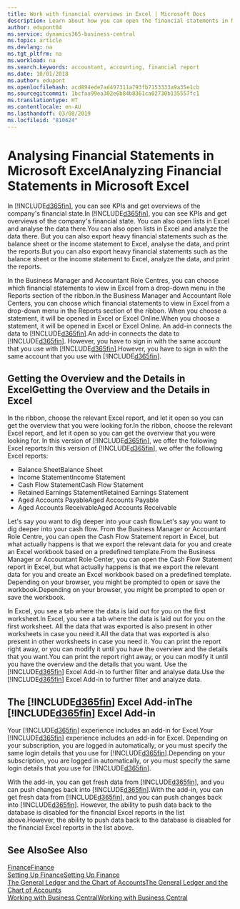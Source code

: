 ```yaml
---
title: Work with financial overviews in Excel | Microsoft Docs
description: Learn about how you can open the financial statements in Microsoft Excel from Business Central  for better analysis.
author: edupont04
ms.service: dynamics365-business-central
ms.topic: article
ms.devlang: na
ms.tgt_pltfrm: na
ms.workload: na
ms.search.keywords: accountant, accounting, financial report
ms.date: 10/01/2018
ms.author: edupont
ms.openlocfilehash: acd894ede7ad497311a793fb7153333a9a35e1cb
ms.sourcegitcommit: 1bcfaa99ea302e6b84b8361ca02730b135557fc1
ms.translationtype: HT
ms.contentlocale: en-AU
ms.lasthandoff: 03/08/2019
ms.locfileid: "810624"
---
```

# <a name="analyzing-financial-statements-in-microsoft-excel"></a><span data-ttu-id="e9cd5-103">Analysing Financial Statements in Microsoft Excel</span><span class="sxs-lookup"><span data-stu-id="e9cd5-103">Analyzing Financial Statements in Microsoft Excel</span></span>
<span data-ttu-id="e9cd5-104">In [!INCLUDE[d365fin](includes/d365fin_md.md)], you can see KPIs and get overviews of the company's financial state.</span><span class="sxs-lookup"><span data-stu-id="e9cd5-104">In [!INCLUDE[d365fin](includes/d365fin_md.md)], you can see KPIs and get overviews of the company's financial state.</span></span> <span data-ttu-id="e9cd5-105">You can also open lists in Excel and analyse the data there.</span><span class="sxs-lookup"><span data-stu-id="e9cd5-105">You can also open lists in Excel and analyze the data there.</span></span> <span data-ttu-id="e9cd5-106">But you can also export heavy financial statements such as the balance sheet or the income statement to Excel, analyse the data, and print the reports.</span><span class="sxs-lookup"><span data-stu-id="e9cd5-106">But you can also export heavy financial statements such as the balance sheet or the income statement to Excel, analyze the data, and print the reports.</span></span>  

<span data-ttu-id="e9cd5-107">In the Business Manager and Accountant Role Centres, you can choose which financial statements to view in Excel from a drop-down menu in the Reports section of the ribbon.</span><span class="sxs-lookup"><span data-stu-id="e9cd5-107">In the Business Manager and Accountant Role Centers, you can choose which financial statements to view in Excel from a drop-down menu in the Reports section of the ribbon.</span></span> <span data-ttu-id="e9cd5-108">When you choose a statement, it will be opened in Excel or Excel Online.</span><span class="sxs-lookup"><span data-stu-id="e9cd5-108">When you choose a statement, it will be opened in Excel or Excel Online.</span></span> <span data-ttu-id="e9cd5-109">An add-in connects the data to [!INCLUDE[d365fin](includes/d365fin_md.md)].</span><span class="sxs-lookup"><span data-stu-id="e9cd5-109">An add-in connects the data to [!INCLUDE[d365fin](includes/d365fin_md.md)].</span></span> <span data-ttu-id="e9cd5-110">However, you have to sign in with the same account that you use with [!INCLUDE[d365fin](includes/d365fin_md.md)].</span><span class="sxs-lookup"><span data-stu-id="e9cd5-110">However, you have to sign in with the same account that you use with [!INCLUDE[d365fin](includes/d365fin_md.md)].</span></span>  

## <a name="getting-the-overview-and-the-details-in-excel"></a><span data-ttu-id="e9cd5-111">Getting the Overview and the Details in Excel</span><span class="sxs-lookup"><span data-stu-id="e9cd5-111">Getting the Overview and the Details in Excel</span></span>
<span data-ttu-id="e9cd5-112">In the ribbon, choose the relevant Excel report, and let it open so you can get the overview that you were looking for.</span><span class="sxs-lookup"><span data-stu-id="e9cd5-112">In the ribbon, choose the relevant Excel report, and let it open so you can get the overview that you were looking for.</span></span> <span data-ttu-id="e9cd5-113">In this version of [!INCLUDE[d365fin](includes/d365fin_md.md)], we offer the following Excel reports:</span><span class="sxs-lookup"><span data-stu-id="e9cd5-113">In this version of [!INCLUDE[d365fin](includes/d365fin_md.md)], we offer the following Excel reports:</span></span>

- <span data-ttu-id="e9cd5-114">Balance Sheet</span><span class="sxs-lookup"><span data-stu-id="e9cd5-114">Balance Sheet</span></span>  
- <span data-ttu-id="e9cd5-115">Income Statement</span><span class="sxs-lookup"><span data-stu-id="e9cd5-115">Income Statement</span></span>  
- <span data-ttu-id="e9cd5-116">Cash Flow Statement</span><span class="sxs-lookup"><span data-stu-id="e9cd5-116">Cash Flow Statement</span></span>  
- <span data-ttu-id="e9cd5-117">Retained Earnings Statement</span><span class="sxs-lookup"><span data-stu-id="e9cd5-117">Retained Earnings Statement</span></span>  
- <span data-ttu-id="e9cd5-118">Aged Accounts Payable</span><span class="sxs-lookup"><span data-stu-id="e9cd5-118">Aged Accounts Payable</span></span>  
- <span data-ttu-id="e9cd5-119">Aged Accounts Receivable</span><span class="sxs-lookup"><span data-stu-id="e9cd5-119">Aged Accounts Receivable</span></span>  

<span data-ttu-id="e9cd5-120">Let's say you want to dig deeper into your cash flow.</span><span class="sxs-lookup"><span data-stu-id="e9cd5-120">Let's say you want to dig deeper into your cash flow.</span></span> <span data-ttu-id="e9cd5-121">From the Business Manager or Accountant Role Centre, you can open the Cash Flow Statement report in Excel, but what actually happens is that we export the relevant data for you and create an Excel workbook based on a predefined template.</span><span class="sxs-lookup"><span data-stu-id="e9cd5-121">From the Business Manager or Accountant Role Center, you can open the Cash Flow Statement report in Excel, but what actually happens is that we export the relevant data for you and create an Excel workbook based on a predefined template.</span></span> <span data-ttu-id="e9cd5-122">Depending on your browser, you might be prompted to open or save the workbook.</span><span class="sxs-lookup"><span data-stu-id="e9cd5-122">Depending on your browser, you might be prompted to open or save the workbook.</span></span>  

<span data-ttu-id="e9cd5-123">In Excel, you see a tab where the data is laid out for you on the first worksheet.</span><span class="sxs-lookup"><span data-stu-id="e9cd5-123">In Excel, you see a tab where the data is laid out for you on the first worksheet.</span></span> <span data-ttu-id="e9cd5-124">All the data that was exported is also present in other worksheets in case you need it.</span><span class="sxs-lookup"><span data-stu-id="e9cd5-124">All the data that was exported is also present in other worksheets in case you need it.</span></span> <span data-ttu-id="e9cd5-125">You can print the report right away, or you can modify it until you have the overview and the details that you want.</span><span class="sxs-lookup"><span data-stu-id="e9cd5-125">You can print the report right away, or you can modify it until you have the overview and the details that you want.</span></span> <span data-ttu-id="e9cd5-126">Use the [!INCLUDE[d365fin](includes/d365fin_md.md)] Excel Add-in to further filter and analyse data.</span><span class="sxs-lookup"><span data-stu-id="e9cd5-126">Use the [!INCLUDE[d365fin](includes/d365fin_md.md)] Excel Add-in to further filter and analyze data.</span></span>  

## <a name="the-included365finincludesd365finmdmd-excel-add-in"></a><span data-ttu-id="e9cd5-127">The [!INCLUDE[d365fin](includes/d365fin_md.md)] Excel Add-in</span><span class="sxs-lookup"><span data-stu-id="e9cd5-127">The [!INCLUDE[d365fin](includes/d365fin_md.md)] Excel Add-in</span></span>
<span data-ttu-id="e9cd5-128">Your [!INCLUDE[d365fin](includes/d365fin_md.md)] experience includes an add-in for Excel.</span><span class="sxs-lookup"><span data-stu-id="e9cd5-128">Your [!INCLUDE[d365fin](includes/d365fin_md.md)] experience includes an add-in for Excel.</span></span> <span data-ttu-id="e9cd5-129">Depending on your subscription, you are logged in automatically, or you must specify the same login details that you use for [!INCLUDE[d365fin](includes/d365fin_md.md)].</span><span class="sxs-lookup"><span data-stu-id="e9cd5-129">Depending on your subscription, you are logged in automatically, or you must specify the same login details that you use for [!INCLUDE[d365fin](includes/d365fin_md.md)].</span></span>  

<span data-ttu-id="e9cd5-130">With the add-in, you can get fresh data from [!INCLUDE[d365fin](includes/d365fin_md.md)], and you can push changes back into [!INCLUDE[d365fin](includes/d365fin_md.md)].</span><span class="sxs-lookup"><span data-stu-id="e9cd5-130">With the add-in, you can get fresh data from [!INCLUDE[d365fin](includes/d365fin_md.md)], and you can push changes back into [!INCLUDE[d365fin](includes/d365fin_md.md)].</span></span> <span data-ttu-id="e9cd5-131">However, the ability to push data back to the database is disabled for the financial Excel reports in the list above.</span><span class="sxs-lookup"><span data-stu-id="e9cd5-131">However, the ability to push data back to the database is disabled for the financial Excel reports in the list above.</span></span>  

## <a name="see-also"></a><span data-ttu-id="e9cd5-132">See Also</span><span class="sxs-lookup"><span data-stu-id="e9cd5-132">See Also</span></span>
[<span data-ttu-id="e9cd5-133">Finance</span><span class="sxs-lookup"><span data-stu-id="e9cd5-133">Finance</span></span>](finance.md)  
[<span data-ttu-id="e9cd5-134">Setting Up Finance</span><span class="sxs-lookup"><span data-stu-id="e9cd5-134">Setting Up Finance</span></span>](finance-setup-finance.md)  
[<span data-ttu-id="e9cd5-135">The General Ledger and the Chart of Accounts</span><span class="sxs-lookup"><span data-stu-id="e9cd5-135">The General Ledger and the Chart of Accounts</span></span>](finance-general-ledger.md)  
[<span data-ttu-id="e9cd5-136">Working with Business Central</span><span class="sxs-lookup"><span data-stu-id="e9cd5-136">Working with Business Central</span></span>](ui-work-product.md)  
